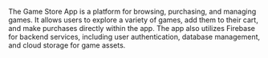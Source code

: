 The Game Store App is a platform for browsing, purchasing, and managing games. It allows users to explore a variety of games, add them to their cart, and make purchases directly within the app. The app also utilizes Firebase for backend services, including user authentication, database management, and cloud storage for game assets.

